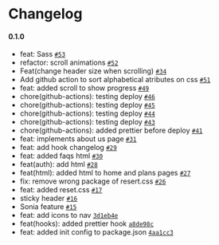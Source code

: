 # Changelog

#### 0.1.0

- feat: Sass [`#53`](https://github.com/politecnicoDAW-2022/DIW-Proyecto-Gropy/pull/53)
- refactor: scroll animations [`#52`](https://github.com/politecnicoDAW-2022/DIW-Proyecto-Gropy/pull/52)
- Feat(change header size when scrolling) [`#34`](https://github.com/politecnicoDAW-2022/DIW-Proyecto-Gropy/pull/34)
- Add github action to sort alphabetical atributes on css [`#51`](https://github.com/politecnicoDAW-2022/DIW-Proyecto-Gropy/pull/51)
- feat: added scroll to show progress [`#49`](https://github.com/politecnicoDAW-2022/DIW-Proyecto-Gropy/pull/49)
- chore(github-actions): testing deploy [`#46`](https://github.com/politecnicoDAW-2022/DIW-Proyecto-Gropy/pull/46)
- chore(github-actions): testing deploy [`#45`](https://github.com/politecnicoDAW-2022/DIW-Proyecto-Gropy/pull/45)
- chore(github-actions): testing deploy [`#44`](https://github.com/politecnicoDAW-2022/DIW-Proyecto-Gropy/pull/44)
- chore(github-actions): testing deploy [`#43`](https://github.com/politecnicoDAW-2022/DIW-Proyecto-Gropy/pull/43)
- chore(github-actions): added prettier before deploy [`#41`](https://github.com/politecnicoDAW-2022/DIW-Proyecto-Gropy/pull/41)
- feat: implements about us page [`#31`](https://github.com/politecnicoDAW-2022/DIW-Proyecto-Gropy/pull/31)
- feat: add hook changelog [`#29`](https://github.com/politecnicoDAW-2022/DIW-Proyecto-Gropy/pull/29)
- feat: added faqs html [`#30`](https://github.com/politecnicoDAW-2022/DIW-Proyecto-Gropy/pull/30)
- feat(auth): add html [`#28`](https://github.com/politecnicoDAW-2022/DIW-Proyecto-Gropy/pull/28)
- feat(html): added html to home and plans pages [`#27`](https://github.com/politecnicoDAW-2022/DIW-Proyecto-Gropy/pull/27)
- fix: remove wrong package of resert.css [`#26`](https://github.com/politecnicoDAW-2022/DIW-Proyecto-Gropy/pull/26)
- feat: added reset.css [`#17`](https://github.com/politecnicoDAW-2022/DIW-Proyecto-Gropy/pull/17)
- sticky header [`#16`](https://github.com/politecnicoDAW-2022/DIW-Proyecto-Gropy/pull/16)
- Sonia feature [`#15`](https://github.com/politecnicoDAW-2022/DIW-Proyecto-Gropy/pull/15)
- feat: add icons to nav [`3d1eb4e`](https://github.com/politecnicoDAW-2022/DIW-Proyecto-Gropy/commit/3d1eb4e1a4f85ea5e6bbf55abe94f3dc1b53137b)
- feat(hooks): added prettier hook [`a8de98c`](https://github.com/politecnicoDAW-2022/DIW-Proyecto-Gropy/commit/a8de98c376411f47271858d47b17615be4f57314)
- feat: added init config to package.json [`4aa1cc3`](https://github.com/politecnicoDAW-2022/DIW-Proyecto-Gropy/commit/4aa1cc3ff64bb90d0cb1628a24e27a2bf240bc7d)
